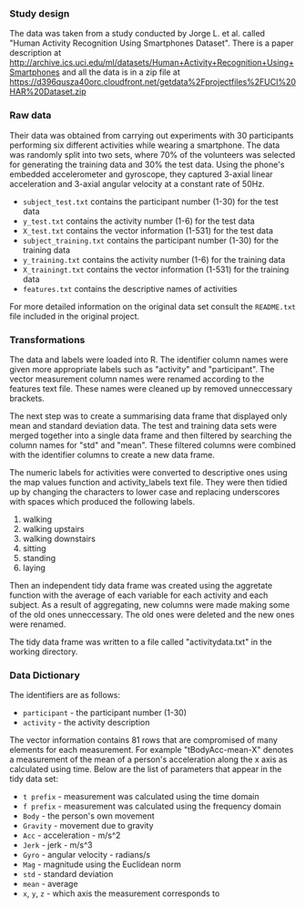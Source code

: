 ### Study design
The data was taken from a study conducted by Jorge L. et al. called "Human Activity Recognition Using Smartphones Dataset". There is a paper description at http://archive.ics.uci.edu/ml/datasets/Human+Activity+Recognition+Using+Smartphones and all the data is in a zip file at https://d396qusza40orc.cloudfront.net/getdata%2Fprojectfiles%2FUCI%20HAR%20Dataset.zip

### Raw data
Their data was obtained from carrying out experiments with 30 participants performing six different activities while wearing a smartphone. The data was randomly split into two sets, where 70% of the volunteers was selected for generating the training data and 30% the test data. Using the phone's embedded accelerometer and gyroscope, they captured 3-axial linear acceleration and 3-axial angular velocity at a constant rate of 50Hz.  

- `subject_test.txt` contains the participant number (1-30) for the test data  
- `y_test.txt` contains the activity number (1-6) for the test data  
- `X_test.txt` contains the vector information (1-531) for the test data  
- `subject_training.txt` contains the participant number (1-30) for the training data  
- `y_training.txt` contains the activity number (1-6) for the training data  
- `X_trainingt.txt` contains the vector information (1-531) for the training data  
- `features.txt` contains the descriptive names of activities

For more detailed information on the original data set consult the `README.txt` file included in the original project.
 
### Transformations

The data and labels were loaded into R. The identifier column names were given more appropriate labels such as "activity" and "participant". The vector measurement column names were renamed according to the features text file. These names were cleaned up by removed unneccessary brackets.

The next step was to create a summarising data frame that displayed only mean and standard deviation data. The test and training data sets were merged together into a single data frame and then filtered by searching the column names for "std" and "mean". These filtered columns were combined with the identifier columns to create a new data frame. 

The numeric labels for activities were converted to descriptive ones using the map values function and activity_labels text file. They were then tidied up by changing the characters to lower case and replacing underscores with spaces which produced the following labels.

1. walking  
2. walking upstairs  
3. walking downstairs  
4. sitting  
5. standing  
6. laying  

Then an independent tidy data frame was created using the aggretate function with the average of each variable for each activity and each subject. As a result of aggregating, new columns were made making some of the old ones unneccessary. The old ones were deleted and the new ones were renamed.

The tidy data frame was written to a file called "activitydata.txt" in the working directory.

### Data Dictionary

The identifiers are as follows:

- `participant` - the participant number (1-30) 
- `activity` - the activity description

The vector information contains 81 rows that are compromised of many elements for each measurement. For example "tBodyAcc-mean-X" denotes a measurement of the mean of a person's acceleration along the x axis as calculated using time. Below are the list of parameters that appear in the tidy data set:  

- `t prefix` - measurement was calculated using the time domain  
- `f prefix` - measurement was calculated using the frequency domain
- `Body` - the person's own movement  
- `Gravity` - movement due to gravity  
- `Acc` - acceleration - m/s^2  
- `Jerk` - jerk - m/s^3  
- `Gyro` - angular velocity - radians/s  
- `Mag` - magnitude using the Euclidean norm
- `std` - standard deviation  
- `mean` - average  
- `x`, `y`, `z` - which axis the measurement corresponds to  
